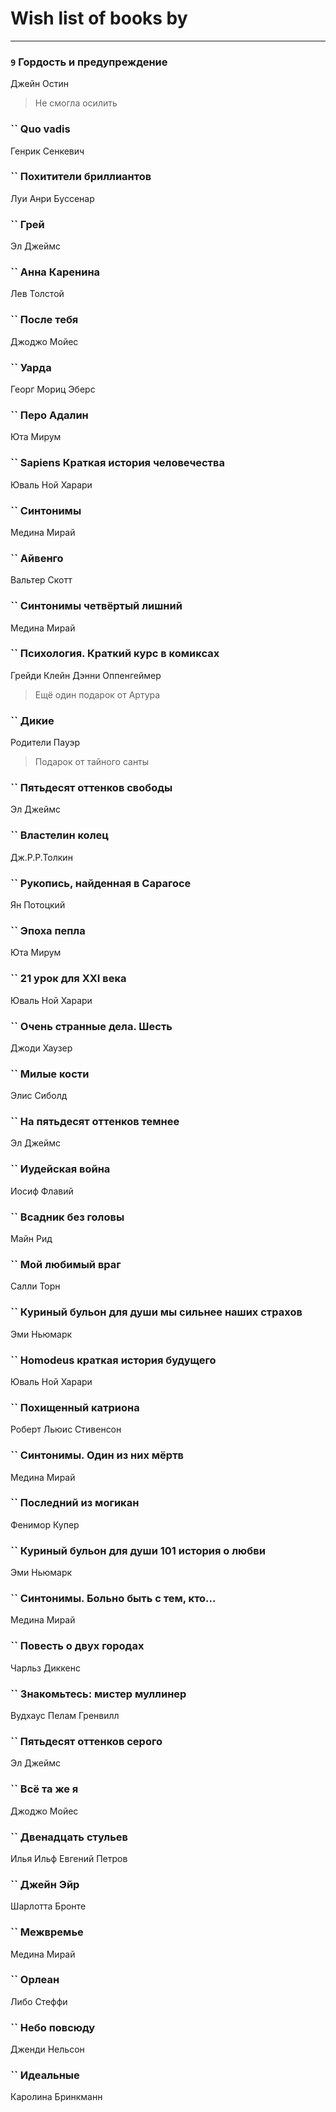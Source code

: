 # Wish list of books by [](http://vk.com/id128917939)
---

### `9` Гордость и предупреждение
Джейн Остин
> Не смогла осилить

### `` Quo vadis
Генрик Сенкевич

### `` Похитители бриллиантов
Луи Анри Буссенар

### `` Грей
Эл Джеймс

### `` Анна Каренина
Лев Толстой

### `` После тебя
Джоджо Мойес

### `` Уарда
Георг Мориц Эберс

### `` Перо Адалин
Юта Мирум

### `` Sapiens Краткая история человечества
Юваль Ной Харари

### `` Синтонимы
Медина Мирай

### `` Айвенго
Вальтер Скотт

### `` Синтонимы четвёртый лишний
Медина Мирай

### `` Психология. Краткий курс в комиксах
Грейди Клейн Дэнни Оппенгеймер
> Ещё один подарок от Артура

### `` Дикие
Родители Пауэр
> Подарок от тайного санты

### `` Пятьдесят оттенков свободы
Эл Джеймс

### `` Властелин колец
Дж.Р.Р.Толкин

### `` Рукопись, найденная в Сарагосе
Ян Потоцкий

### `` Эпоха пепла
Юта Мирум

### `` 21 урок для XXI века
Юваль Ной Харари

### `` Очень странные дела. Шесть
Джоди Хаузер

### `` Милые кости
Элис Сиболд

### `` На пятьдесят оттенков темнее
Эл Джеймс

### `` Иудейская война
Иосиф Флавий

### `` Всадник без головы
Майн Рид

### `` Мой любимый враг
Салли Торн

### `` Куриный бульон для души мы сильнее наших страхов
Эми Ньюмарк

### `` Homodeus краткая история будущего
Юваль Ной Харари

### `` Похищенный катриона
Роберт Льюис Стивенсон

### `` Синтонимы. Один из них мёртв
Медина Мирай

### `` Последний из могикан
Фенимор Купер

### `` Куриный бульон для души 101 история о любви
Эми Ньюмарк

### `` Синтонимы. Больно быть с тем, кто...
Медина Мирай

### `` Повесть о двух городах
Чарльз Диккенс

### `` Знакомьтесь: мистер муллинер
Вудхаус Пелам Гренвилл

### `` Пятьдесят оттенков серого
Эл Джеймс

### `` Всё та же я
Джоджо Мойес

### `` Двенадцать стульев
Илья Ильф Евгений Петров

### `` Джейн Эйр
Шарлотта Бронте

### `` Межвремье
Медина Мирай

### `` Орлеан
Либо Стеффи

### `` Небо повсюду
Дженди Нельсон

### `` Идеальные
Каролина Бринкманн

